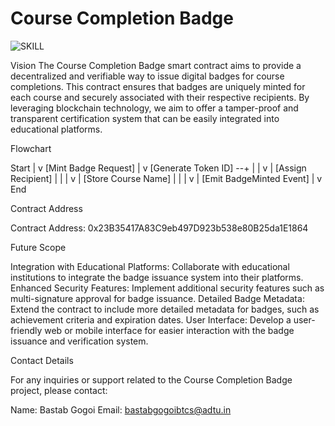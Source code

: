 # Course Completion Badge
![SKILL](https://github.com/user-attachments/assets/95a34001-d60d-41a0-b147-32492b2d69d5)

Vision
The Course Completion Badge smart contract aims to provide a decentralized and verifiable way to issue digital badges for course completions.
This contract ensures that badges are uniquely minted for each course and securely associated with their respective recipients. 
By leveraging blockchain technology, we aim to offer a tamper-proof and transparent certification system that can be easily integrated into educational platforms.

Flowchart

Start
  |
  v
[Mint Badge Request] 
  |
  v
[Generate Token ID] --+
  |                   |
  v                   |
[Assign Recipient]    |
  |                   |
  v                   |
[Store Course Name]   |
  |                   |
  v                   |
[Emit BadgeMinted Event]
  |
  v
End


Contract Address

Contract Address: 0x23B35417A83C9eb497D923b538e80B25da1E1864


Future Scope

Integration with Educational Platforms: Collaborate with educational institutions to integrate the badge issuance system into their platforms.
Enhanced Security Features: Implement additional security features such as multi-signature approval for badge issuance.
Detailed Badge Metadata: Extend the contract to include more detailed metadata for badges, such as achievement criteria and expiration dates.
User Interface: Develop a user-friendly web or mobile interface for easier interaction with the badge issuance and verification system.


Contact Details

For any inquiries or support related to the Course Completion Badge project, please contact:

Name: Bastab Gogoi
Email: bastabgogoibtcs@adtu.in
